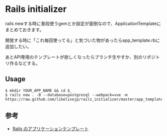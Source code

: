 # Rails initializer

rails newする時に普段使うgemとか設定が面倒なので、ApplicationTemplateにまとめておきます。

開発する時に「これ毎回使ってる」と気づいた物があったらapp_template.rbに追加したい。

あとAPI専用のテンプレートが欲しくなったらブランチ生やすか、別のリポジトリ作るなどする。

## Usage

```
$ mkdir YOUR_APP_NAME && cd $_
$ rails new . -B --database=postgresql --webpack=vue -m https://raw.github.com/likelivejp/rails_initializer/master/app_template.rb
```

## 参考

- [Rails のアプリケーションテンプレート](https://railsguides.jp/rails_application_templates.html)
